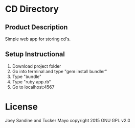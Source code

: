 CD Directory
============
Product Description
-------------------

Simple web app for storing cd's.

Setup Instructional
-------------------

1. Download project folder
2. Go into terminal and type "gem install bundler"
3. Type "bundle"
4. Type "ruby app.rb"
5. Go to localhost:4567

License
=======
Joey Sandine and Tucker Mayo copyright 2015 GNU GPL v2.0
